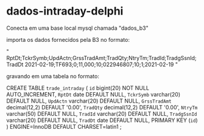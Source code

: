 # dados-intraday-delphi

Conecta em uma base local mysql chamada "dados_b3"

importa os dados fornecidos pela B3 no formato:

"
RptDt;TckrSymb;UpdActn;GrssTradAmt;TradQty;NtryTm;TradId;TradgSsnId;TradDt
2021-02-19;TF693;0;11,000;10;022946807;10;1;2021-02-19
"

gravando em uma tabela no formato:

CREATE TABLE `trade_intraday` (
  `id` bigint(20) NOT NULL AUTO_INCREMENT,
  `RptDt` date DEFAULT NULL,
  `TckrSymb` varchar(20) DEFAULT NULL,
  `UpdActn` varchar(20) DEFAULT NULL,
  `GrssTradAmt` decimal(12,2) DEFAULT '0.00',
  `TradQty` decimal(12,2) DEFAULT '0.00',
  `NtryTm` varchar(50) DEFAULT NULL,
  `TradId` varchar(20) DEFAULT NULL,
  `TradgSsnId` varchar(20) DEFAULT NULL,
  `TradDt` date DEFAULT NULL,
  PRIMARY KEY (`id`)
) ENGINE=InnoDB DEFAULT CHARSET=latin1 ;